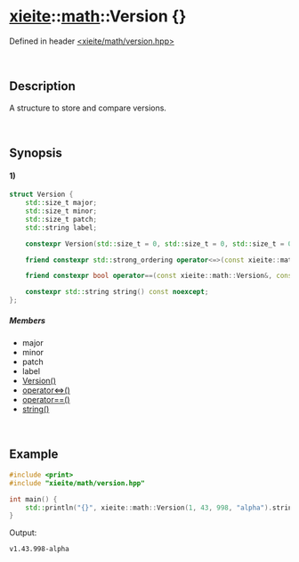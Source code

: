 # [xieite](../../xieite.md)\:\:[math](../../math.md)\:\:Version \{\}
Defined in header [<xieite/math/version.hpp>](../../../include/xieite/math/version.hpp)

&nbsp;

## Description
A structure to store and compare versions.

&nbsp;

## Synopsis
#### 1)
```cpp
struct Version {
    std::size_t major;
    std::size_t minor;
    std::size_t patch;
    std::string label;

    constexpr Version(std::size_t = 0, std::size_t = 0, std::size_t = 0, std::string_view = "") noexcept;

    friend constexpr std::strong_ordering operator<=>(const xieite::math::Version&, const xieite::math::Version&) noexcept;

    friend constexpr bool operator==(const xieite::math::Version&, const xieite::math::Version&) noexcept;

    constexpr std::string string() const noexcept;
};
```
##### Members
- major
- minor
- patch
- label
- [Version\(\)](./structures/version/1/operators/constructor.md)
- [operator<=>\(\)](./structures/version/1/operators/spaceship.md)
- [operator==\(\)](./structures/version/1/operators/equal.md)
- [string\(\)](./structures/version/1/string.md)

&nbsp;

## Example
```cpp
#include <print>
#include "xieite/math/version.hpp"

int main() {
    std::println("{}", xieite::math::Version(1, 43, 998, "alpha").string());
}
```
Output:
```
v1.43.998-alpha
```
